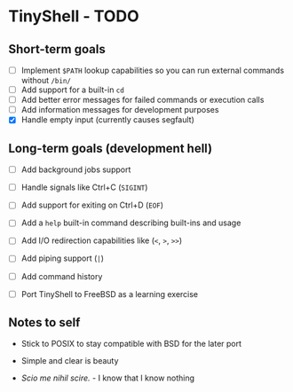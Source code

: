 # TinyShell - TODO

## Short-term goals

- [ ] Implement `$PATH` lookup capabilities so you can run external commands without `/bin/`
- [ ] Add support for a built-in `cd`
- [ ] Add better error messages for failed commands or execution calls 
- [ ] Add information messages for development purposes
- [x] Handle empty input (currently causes segfault)

## Long-term goals (development hell)

- [ ] Add background jobs support
- [ ] Handle signals like Ctrl+C (`SIGINT`) 
- [ ] Add support for exiting on Ctrl+D (`EOF`)
- [ ] Add a `help` built-in command describing built-ins and usage

- [ ] Add I/O redirection capabilities like (`<`, `>`, `>>`)
- [ ] Add piping support (`|`)
- [ ] Add command history
- [ ] Port TinyShell to FreeBSD as a learning exercise

## Notes to self

- Stick to POSIX to stay compatible with BSD for the later port
- Simple and clear is beauty

- *Scio me nihil scire.* - I know that I know nothing

